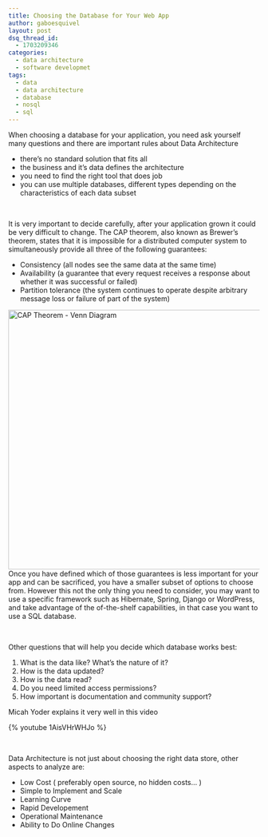 ```yaml
---
title: Choosing the Database for Your Web App
author: gaboesquivel
layout: post
dsq_thread_id:
  - 1703209346
categories:
  - data architecture
  - software developmet
tags:
  - data
  - data architecture
  - database
  - nosql
  - sql
---
```

When choosing a database for your application, you need ask yourself many questions and there are important rules about Data Architecture

*   there&#8217;s no standard solution that fits all
*   the business and it&#8217;s data defines the architecture
*   you need to find the right tool that does job
*   you can use multiple databases, different types depending on the characteristics of each data subset

&nbsp;

It is very important to decide carefully, after your application grown it could be very difficult to change. The CAP theorem, also known as Brewer&#8217;s theorem, states that it is impossible for a distributed computer system to simultaneously provide all three of the following guarantees:

*   Consistency (all nodes see the same data at the same time)
*   Availability (a guarantee that every request receives a response about whether it was successful or failed)
*   Partition tolerance (the system continues to operate despite arbitrary message loss or failure of part of the system)

<img class="size-full wp-image-591 aligncenter" alt="CAP Theorem - Venn Diagram" src="/images/2013/09/cap_venn.png" width="547" height="520" />  
<!--more-->Once you have defined which of those guarantees is less important for your app and can be sacrificed, you have a smaller subset of options to choose from. However this not the only thing you need to consider, you may want to use a specific framework such as Hibernate, Spring, Django or WordPress, and take advantage of the of-the-shelf capabilities, in that case you want to use a SQL database.

&nbsp;

Other questions that will help you decide which database works best:

1.  What is the data like? What&#8217;s the nature of it?
2.  How is the data updated?
3.  How is the data read?
4.  Do you need limited access permissions?
5.  How important is documentation and community support?

Micah Yoder explains it very well in this video

{% youtube 1AisVHrWHJo %}

&nbsp;

Data Architecture is not just about choosing the right data store, other aspects to analyze are:

*   Low Cost ( preferably open source, no hidden costs&#8230; )
*   Simple to Implement and Scale
*   Learning Curve
*   Rapid Developement
*   Operational Maintenance
*   Ability to Do Online Changes
